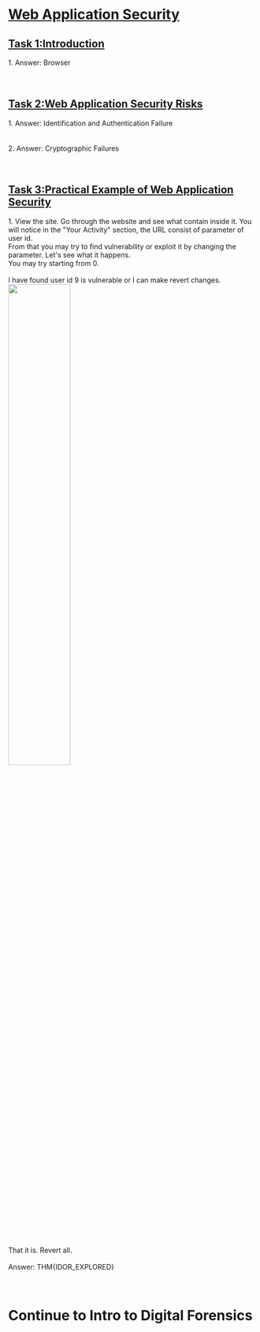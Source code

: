 <h1><ins>Web Application Security</ins></h1>
<h2><ins>Task 1:Introduction</ins></h2>
1. Answer: Browser<br><br><br>

<h2><ins>Task 2:Web Application Security Risks</ins></h2>
1. Answer: Identification and Authentication Failure<br><br><br>
2. Answer: Cryptographic Failures<br><br><br>

<h2><ins>Task 3:Practical Example of Web Application Security</ins></h2>
1. View the site. Go through the website and see what contain inside it. You will notice in the "Your Activity" section, the URL consist of parameter of user id.<br>
From that you may try to find vulnerability or exploit it by changing the parameter. Let's see what it happens.<br>
You may try starting from 0. <br><br>
I have found user id 9 is vulnerable or I can make revert changes. <br>
<img src=https://user-images.githubusercontent.com/78288358/169270537-cfcabe53-5bf3-4f0b-8363-0598f4e04edd.png style="width:50%; height:50%;"><br>
That it is. Revert all.<br><br>
Answer: THM{IDOR_EXPLORED} <br><br><br>

<h1>Continue to Intro to Digital Forensics</h1>
